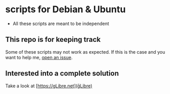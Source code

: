 # scripts for Debian &amp; Ubuntu

- All these scripts are meant to be independent

## This repo is for keeping track

Some of these scripts may not work as expected. If this is the case and you want to help me, [open an issue](https://github.com/JOduMonT/scripts/issues/new).

## Interested into a complete solution

Take a look at [https://gLibre.net](ḡLibre)
